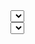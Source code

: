 <div class="header flex-row">
    <select class="st-theme"></select>
</div>
<div class="body flex-auto flex-row">
    <div class="main flex-auto flex-column">
        <div class="controller">
            <div>
                <div class="controller-title"></div>
                <select class="st-data">
                
                </select>
            </div>
            <div>
                
            </div>
        </div>
        <div class="grid-container flex-auto"></div>
    </div>
</div>